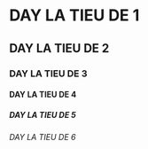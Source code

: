 <!DOCTYPE html>
<html lang="VI">
<head>
    <meta charset="UTF-8">
    <meta name="viewport" content="width=device-width, initial-scale=1.0">
    <title>Haudo</title>
</head>
<body>
<H1>DAY LA TIEU DE 1</H1>
<H2>DAY LA TIEU DE 2</H2>
<H3>DAY LA TIEU DE 3</H3>
<H4>DAY LA TIEU DE 4</H4>
<H5>DAY LA TIEU DE 5</H5>
<H6>DAY LA TIEU DE 6</H6>
</body>
</html>
